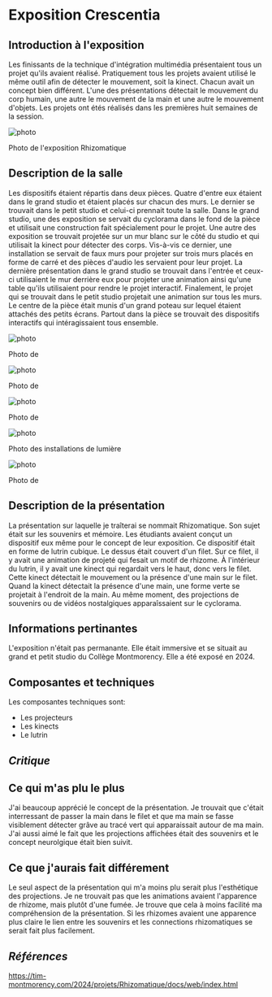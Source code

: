 # **Exposition Crescentia**

## Introduction à l'exposition

Les finissants de la technique d'intégration multimédia présentaient tous un projet qu'ils avaient réalisé.  Pratiquement tous les projets avaient utilisé le même outil afin de détecter le mouvement, soit la kinect. Chacun avait un concept bien différent. L'une des présentations détectait le mouvement du corp humain, une autre le mouvement de la main et une autre le mouvement d'objets. Les projets ont étés réalisés dans les premières huit semaines de la session.

![photo](./media/photo_KC_rhizomatique2.jpg)

Photo de l'exposition Rhizomatique

## Description de la salle

Les dispositifs étaient répartis dans deux pièces. Quatre d'entre eux étaient dans le grand studio et étaient placés sur chacun des murs. Le dernier se trouvait dans le petit studio et celui-ci prennait toute la salle. Dans le grand studio, une des exposition se servait du cyclorama dans le fond de la pièce et utilisait une construction fait spécialement pour le projet. Une autre des exposition se trouvait projetée sur un mur blanc sur le côté du studio et qui utilisait la kinect pour détecter des corps. Vis-à-vis ce dernier, une installation se servait de faux murs pour projeter sur trois murs placés en forme de carré et des pièces d'audio les servaient pour leur projet. La dernière présentation dans le grand studio se trouvait dans l'entrée et ceux-ci utilisaient le mur derrière eux pour projeter une animation ainsi qu'une table qu'ils utilisaient pour rendre le projet interactif. Finalement, le projet qui se trouvait dans le petit studio projetait une animation sur tous les murs. Le centre de la pièce était munis d'un grand poteau sur lequel étaient attachés des petits écrans. Partout dans la pièce se trouvait des dispositifs interactifs qui intéragissaient tous ensemble.

![photo](./media/)

Photo de

![photo](./media/)

Photo de

![photo](./media/)

Photo de

![photo](./media/)

Photo des installations de lumière

![photo](./media/)

Photo de

## Description de la présentation

La présentation sur laquelle je traîterai se nommait Rhizomatique. Son sujet était sur les souvenirs et mémoire. Les étudiants avaient conçut un dispositif eux même pour le concept de leur exposition. Ce dispositif était en forme de lutrin cubique. Le dessus était couvert d'un filet. Sur ce filet, il y avait une animation de projeté qui fesait un motif de rhizome. À l'intérieur du lutrin, il y avait une kinect qui regardait vers le haut, donc vers le filet. Cette kinect détectait le mouvement ou la présence d'une main sur le filet. Quand la kinect détectait la présence d'une main, une forme verte se projetait à l'endroit de la main. Au même moment, des projections de souvenirs ou de vidéos nostalgiques apparaîssaient sur le cyclorama.

## Informations pertinantes

L'exposition n'était pas permanante. Elle était immersive et se situait au grand et petit studio du Collège Montmorency. Elle a été exposé en 2024.

## Composantes et techniques

 Les composantes techniques sont:
 - Les projecteurs
 - Les kinects
 - Le lutrin



## ***Critique***

## Ce qui m'as plu le plus

J'ai beaucoup apprécié le concept de la présentation. Je trouvait que c'était interressant de passer la main dans le filet et que ma main se fasse visiblement détecter grâve au tracé vert qui apparaissait autour de ma main. J'ai aussi aimé le fait que les projections affichées était des souvenirs et le concept neurolgique était bien suivit.

## Ce que j'aurais fait différement

Le seul aspect de la présentation qui m'a moins plu serait plus l'esthétique des projections. Je ne trouvait pas que les animations avaient l'apparence de rhizome, mais plutôt d'une fumée. Je trouve que cela à moins facilité ma compréhension de la présentation. Si les rhizomes avaient une apparence plus claire le lien entre les souvenirs et les connections rhizomatiques se serait fait plus facilement.

## ***Références***

https://tim-montmorency.com/2024/projets/Rhizomatique/docs/web/index.html

